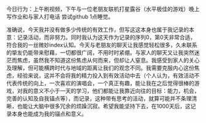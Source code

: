今日行为：上午刷视频，下午与一位老朋友联机打星露谷（水平极佳的游戏）晚上写作业和与家人打电话 尝试github 1点睡觉。

准确说，今天我并没有做多少传统的有效工作，但写这这本身也属于我记录的本意：记录活动，而非努力。同时我认为这天作为记录的序列0，第0天非常合适，符合我的一丝微妙index认知。今天与老朋友的聊天让我感觉轻松很多，久未联系的挚友仍能带来慰藉，一切都很广阔，不用时时紧绷。与家人的聊天又让我突然迷茫而焦虑，虽然我不知道这份焦虑从何而来，但却让人窒息。我感受到家人的关心及理解，但可能横跨时代与地域的距离让我们的观念不同。我需要克服内心这份焦虑，经验来说，这并不会将我的精力投入到有效活动中去（个人认为，有效活动不代表传统的向上，一次喜欢的演唱会，一个真正有趣，能让我在之后觉得很棒的游戏，对我的意义不小于一天的学习，他们都能让我靠近向往的目标：能力，机会，完善的认知及自我锚点等），而记录，这种带有思考的活动，就算可能并不条理清晰，也能让大脑中很多冗余的烦躁沉寂。希望我能坚持下去，在1000天后，这记录本身也能成为我的锚点和意义。
